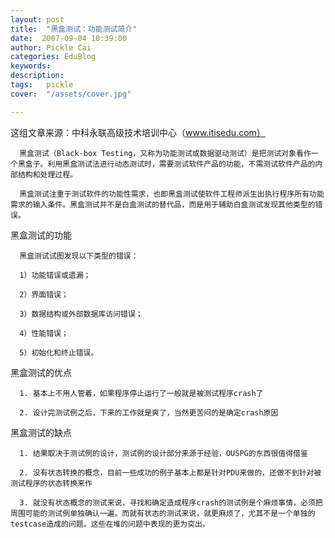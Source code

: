 ```yaml
---
layout: post  
title:  "黑盒测试：功能测试简介"
date:  2007-09-04 10:39:00
author: Pickle Cai  
categories: EduBlog  
keywords: 
description:   
tags:	pickle   
cover:  "/assets/cover.jpg"  

---
```


这组文章来源：中科永联高级技术培训中心（www.itisedu.com）



      黑盒测试（Black-box Testing，又称为功能测试或数据驱动测试）是把测试对象看作一个黑盒子。利用黑盒测试法进行动态测试时，需要测试软件产品的功能，不需测试软件产品的内部结构和处理过程。

      黑盒测试注重于测试软件的功能性需求，也即黑盒测试使软件工程师派生出执行程序所有功能需求的输入条件。黑盒测试并不是白盒测试的替代品，而是用于辅助白盒测试发现其他类型的错误。



黑盒测试的功能      



      黑盒测试试图发现以下类型的错误：

      1）功能错误或遗漏；

      2）界面错误；

      3）数据结构或外部数据库访问错误；

      4）性能错误；

      5）初始化和终止错误。







黑盒测试的优点 





      1. 基本上不用人管着，如果程序停止运行了一般就是被测试程序crash了

      2. 设计完测试例之后，下来的工作就是爽了，当然更苦闷的是确定crash原因



黑盒测试的缺点



      1. 结果取决于测试例的设计，测试例的设计部分来源于经验，OUSPG的东西很值得借鉴

      2. 没有状态转换的概念，目前一些成功的例子基本上都是针对PDU来做的，还做不到针对被测试程序的状态转换来作

      3. 就没有状态概念的测试来说，寻找和确定造成程序crash的测试例是个麻烦事情，必须把周围可能的测试例单独确认一遍。而就有状态的测试来说，就更麻烦了，尤其不是一个单独的testcase造成的问题。这些在堆的问题中表现的更为突出。





		    

